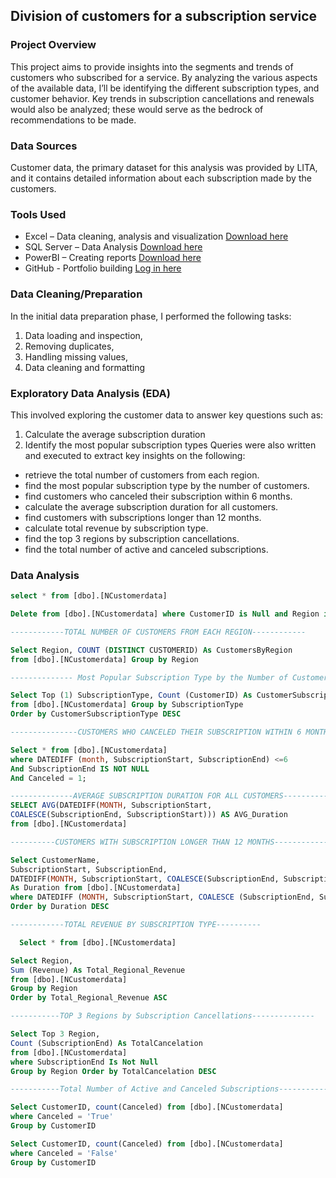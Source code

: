## Division of customers for a subscription service

### Project Overview
This project aims to provide insights into the segments and trends of customers who subscribed for a service. By analyzing the various aspects of the available data, I’ll be identifying the different subscription types, and customer behavior. Key trends in subscription cancellations and renewals would also be analyzed; these would serve as the bedrock of recommendations to be made.   

### Data Sources
Customer data, the primary dataset for this analysis was provided by LITA, and it contains detailed information about each subscription made by the customers.

### Tools Used
- Excel – Data cleaning, analysis and visualization [Download here](https://microsoft.com)
- SQL Server – Data Analysis [Download here](https://www.microsoft.com/en-us/sql-server/sql-server-downloads)
- PowerBI – Creating reports [Download here](https://www.microsoft./power-bi/downloads)
-	GitHub - Portfolio building [Log in here](https://github.com/)

### Data Cleaning/Preparation
In the initial data preparation phase, I performed the following tasks:
1.	Data loading and inspection,
2.	Removing duplicates,
3.	Handling missing values,
4.	Data cleaning and formatting

### Exploratory Data Analysis (EDA)
This involved exploring the customer data to answer key questions such as:
1. Calculate the average subscription duration
2. Identify the most popular subscription types
Queries were also written and executed to extract key insights on the following:
-	retrieve the total number of customers from each region. 
-	find the most popular subscription type by the number of customers.
-	find customers who canceled their subscription within 6 months. 
-	calculate the average subscription duration for all customers. 
-	find customers with subscriptions longer than 12 months. 
-	calculate total revenue by subscription type. 
-	find the top 3 regions by subscription cancellations. 
-	find the total number of active and canceled subscriptions.

### Data Analysis
```SQL
select * from [dbo].[NCustomerdata] 

Delete from [dbo].[NCustomerdata] where CustomerID is Null and Region is Null and SubscriptionType is Null 

------------TOTAL NUMBER OF CUSTOMERS FROM EACH REGION------------

Select Region, COUNT (DISTINCT CUSTOMERID) As CustomersByRegion
from [dbo].[NCustomerdata] Group by Region

-------------- Most Popular Subscription Type by the Number of Customers-------------

Select Top (1) SubscriptionType, Count (CustomerID) As CustomerSubscriptionType
from [dbo].[NCustomerdata] Group by SubscriptionType
Order by CustomerSubscriptionType DESC  

---------------CUSTOMERS WHO CANCELED THEIR SUBSCRIPTION WITHIN 6 MONTHS---------

Select * from [dbo].[NCustomerdata] 
where DATEDIFF (month, SubscriptionStart, SubscriptionEnd) <=6
And SubscriptionEnd IS NOT NULL
And Canceled = 1;

--------------AVERAGE SUBSCRIPTION DURATION FOR ALL CUSTOMERS------------------
SELECT AVG(DATEDIFF(MONTH, SubscriptionStart,
COALESCE(SubscriptionEnd, SubscriptionStart))) AS AVG_Duration
from [dbo].[NCustomerdata] 

----------CUSTOMERS WITH SUBSCRIPTION LONGER THAN 12 MONTHS---------------

Select CustomerName,
SubscriptionStart, SubscriptionEnd,
DATEDIFF(MONTH, SubscriptionStart, COALESCE(SubscriptionEnd, SubscriptionStart))
As Duration from [dbo].[NCustomerdata] 
where DATEDIFF (MONTH, SubscriptionStart, COALESCE (SubscriptionEnd, SubscriptionStart))<=12
Order by Duration DESC

------------TOTAL REVENUE BY SUBSCRIPTION TYPE----------

  Select * from [dbo].[NCustomerdata]

Select Region,
Sum (Revenue) As Total_Regional_Revenue
from [dbo].[NCustomerdata]
Group by Region
Order by Total_Regional_Revenue ASC

-----------TOP 3 Regions by Subscription Cancellations--------------

Select Top 3 Region,
Count (SubscriptionEnd) As TotalCancelation 
from [dbo].[NCustomerdata]
where SubscriptionEnd Is Not Null
Group by Region Order by TotalCancelation DESC

-----------Total Number of Active and Canceled Subscriptions-------------

Select CustomerID, count(Canceled) from [dbo].[NCustomerdata] 
where Canceled = 'True'
Group by CustomerID

Select CustomerID, count(Canceled) from [dbo].[NCustomerdata] 
where Canceled = 'False'
Group by CustomerID
```





